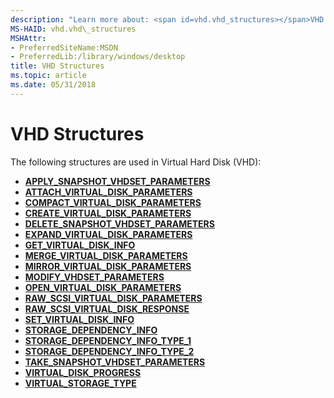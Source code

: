 ```yaml
---
description: "Learn more about: <span id=vhd.vhd_structures></span>VHD Structures"
MS-HAID: vhd.vhd\_structures
MSHAttr:
- PreferredSiteName:MSDN
- PreferredLib:/library/windows/desktop
title: VHD Structures
ms.topic: article
ms.date: 05/31/2018
---
```


# <span id="vhd.vhd_structures"></span>VHD Structures

The following structures are used in Virtual Hard Disk (VHD):

-   [**APPLY\_SNAPSHOT\_VHDSET\_PARAMETERS**](/windows/win32/api/virtdisk/ns-virtdisk-apply_snapshot_vhdset_parameters)
-   [**ATTACH\_VIRTUAL\_DISK\_PARAMETERS**](/windows/win32/api/virtdisk/ns-virtdisk-attach_virtual_disk_parameters)
-   [**COMPACT\_VIRTUAL\_DISK\_PARAMETERS**](/windows/win32/api/virtdisk/ns-virtdisk-compact_virtual_disk_parameters)
-   [**CREATE\_VIRTUAL\_DISK\_PARAMETERS**](/windows/win32/api/virtdisk/ns-virtdisk-create_virtual_disk_parameters)
-   [**DELETE\_SNAPSHOT\_VHDSET\_PARAMETERS**](/windows/win32/api/virtdisk/ns-virtdisk-delete_snapshot_vhdset_parameters)
-   [**EXPAND\_VIRTUAL\_DISK\_PARAMETERS**](/windows/win32/api/virtdisk/ns-virtdisk-expand_virtual_disk_parameters)
-   [**GET\_VIRTUAL\_DISK\_INFO**](/windows/win32/api/virtdisk/ns-virtdisk-get_virtual_disk_info)
-   [**MERGE\_VIRTUAL\_DISK\_PARAMETERS**](/windows/win32/api/virtdisk/ns-virtdisk-merge_virtual_disk_parameters)
-   [**MIRROR\_VIRTUAL\_DISK\_PARAMETERS**](/windows/win32/api/virtdisk/ns-virtdisk-mirror_virtual_disk_parameters)
-   [**MODIFY\_VHDSET\_PARAMETERS**](/windows/win32/api/virtdisk/ns-virtdisk-modify_vhdset_parameters)
-   [**OPEN\_VIRTUAL\_DISK\_PARAMETERS**](/windows/win32/api/virtdisk/ns-virtdisk-open_virtual_disk_parameters)
-   [**RAW\_SCSI\_VIRTUAL\_DISK\_PARAMETERS**](/windows/win32/api/virtdisk/ns-virtdisk-raw_scsi_virtual_disk_parameters)
-   [**RAW\_SCSI\_VIRTUAL\_DISK\_RESPONSE**](/windows/win32/api/virtdisk/ns-virtdisk-raw_scsi_virtual_disk_response)
-   [**SET\_VIRTUAL\_DISK\_INFO**](/windows/win32/api/virtdisk/ns-virtdisk-set_virtual_disk_info)
-   [**STORAGE\_DEPENDENCY\_INFO**](/windows/win32/api/virtdisk/ns-virtdisk-storage_dependency_info)
-   [**STORAGE\_DEPENDENCY\_INFO\_TYPE\_1**](/windows/win32/api/virtdisk/ns-virtdisk-storage_dependency_info_type_1)
-   [**STORAGE\_DEPENDENCY\_INFO\_TYPE\_2**](/windows/win32/api/virtdisk/ns-virtdisk-storage_dependency_info_type_2)
-   [**TAKE\_SNAPSHOT\_VHDSET\_PARAMETERS**](/windows/win32/api/virtdisk/ns-virtdisk-take_snapshot_vhdset_parameters)
-   [**VIRTUAL\_DISK\_PROGRESS**](/windows/win32/api/virtdisk/ns-virtdisk-virtual_disk_progress)
-   [**VIRTUAL\_STORAGE\_TYPE**](/windows/win32/api/virtdisk/ns-virtdisk-virtual_storage_type)

 

 
